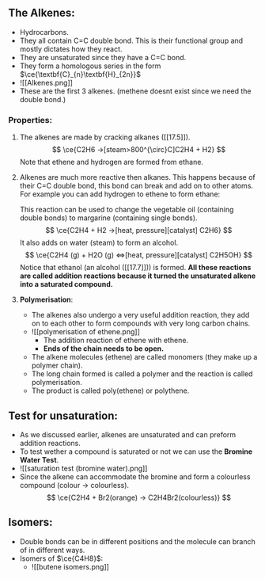 ## The Alkenes:
- Hydrocarbons.
- They all contain C=C double bond. This is their functional group and mostly dictates how they react.
- They are unsaturated since they have a C=C bond.
- They form a homologous series in the form $\ce{\textbf{C}_{n}\textbf{H}_{2n}}$
- ![[Alkenes.png]]
- These are the first 3 alkenes. (methene doesnt exist since we need the double bond.)

### Properties:
1. The alkenes are made by cracking alkanes ([[17.5]]).
$$
\ce{C2H6 ->[steam>800^{\circ}C]C2H4 + H2}
$$
	Note that ethene and hydrogen are formed from ethane.

2. Alkenes are much more reactive then alkanes. This happens because of their C=C double bond, this bond can break and add on to other atoms.
	For example you can add hydrogen to ethene to form ethane:
	
	This reaction can be used to change the vegetable oil (containing double bonds) to margarine (containing single bonds).
$$
\ce{C2H4 + H2 ->[heat, pressure][catalyst] C2H6}
$$
	It also adds on water (steam) to form an alcohol.
$$
\ce{C2H4 (g) + H2O (g) <=>[heat, pressure][catalyst] C2H5OH}
$$
	Notice that ethanol (an alcohol ([[17.7]])) is formed.
	**All these reactions are called addition reactions because it turned the unsaturated alkene into a saturated compound.**

3. **Polymerisation**:
	-  The alkenes also undergo a very useful addition reaction, they add on to each other to form compounds with very long carbon chains.
	- ![[polymerisation of ethene.png]]
		- The addition reaction of ethene with ethene.
		- **Ends of the chain needs to be open.**
	- The alkene molecules (ethene) are called monomers (they make up a polymer chain).
	- The long chain formed is called a polymer and the reaction is called polymerisation.
	- The product is called poly(ethene) or polythene.

## Test for unsaturation:
- As we discussed earlier, alkenes are unsaturated and can preform addition reactions.
- To test wether a compound is saturated or not we can use the **Bromine Water Test**.
- ![[saturation test (bromine water).png]]
- Since the alkene can accommodate the bromine and form a colourless compound (colour -> colourless).
$$
\ce{C2H4 + Br2(orange) -> C2H4Br2(colourless)}
$$

## Isomers:
- Double bonds can be in different positions and the molecule can branch of in different ways.
- Isomers of $\ce{C4H8}$:
	- ![[butene isomers.png]]